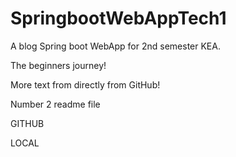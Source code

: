 # SpringbootWebAppTech1

A blog Spring boot WebApp for 2nd semester KEA.

The beginners journey!

More text from directly from GitHub!

Number 2 readme file

GITHUB

LOCAL
